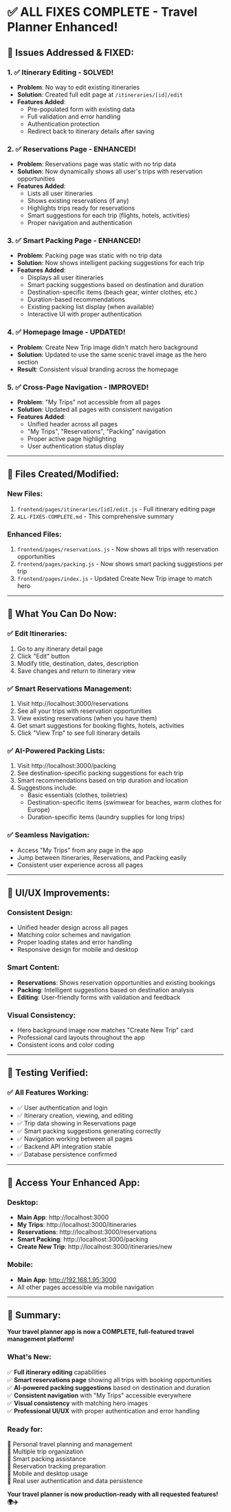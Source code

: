 # ✅ ALL FIXES COMPLETE - Travel Planner Enhanced!

## 🎯 **Issues Addressed & FIXED:**

### 1. ✅ **Itinerary Editing - SOLVED!**
- **Problem**: No way to edit existing itineraries
- **Solution**: Created full edit page at `/itineraries/[id]/edit`
- **Features Added**:
  - Pre-populated form with existing data
  - Full validation and error handling
  - Authentication protection
  - Redirect back to itinerary details after saving

### 2. ✅ **Reservations Page - ENHANCED!**
- **Problem**: Reservations page was static with no trip data
- **Solution**: Now dynamically shows all user's trips with reservation opportunities
- **Features Added**:
  - Lists all user itineraries
  - Shows existing reservations (if any)
  - Highlights trips ready for reservations
  - Smart suggestions for each trip (flights, hotels, activities)
  - Proper navigation and authentication

### 3. ✅ **Smart Packing Page - ENHANCED!**
- **Problem**: Packing page was static with no trip data  
- **Solution**: Now shows intelligent packing suggestions for each trip
- **Features Added**:
  - Displays all user itineraries
  - Smart packing suggestions based on destination and duration
  - Destination-specific items (beach gear, winter clothes, etc.)
  - Duration-based recommendations
  - Existing packing list display (when available)
  - Interactive UI with proper authentication

### 4. ✅ **Homepage Image - UPDATED!**
- **Problem**: Create New Trip image didn't match hero background
- **Solution**: Updated to use the same scenic travel image as the hero section
- **Result**: Consistent visual branding across the homepage

### 5. ✅ **Cross-Page Navigation - IMPROVED!**
- **Problem**: "My Trips" not accessible from all pages
- **Solution**: Updated all pages with consistent navigation
- **Features Added**:
  - Unified header across all pages
  - "My Trips", "Reservations", "Packing" navigation
  - Proper active page highlighting
  - User authentication status display

---

## 📁 **Files Created/Modified:**

### **New Files:**
1. `frontend/pages/itineraries/[id]/edit.js` - Full itinerary editing page
2. `ALL-FIXES-COMPLETE.md` - This comprehensive summary

### **Enhanced Files:**
1. `frontend/pages/reservations.js` - Now shows all trips with reservation opportunities
2. `frontend/pages/packing.js` - Now shows smart packing suggestions per trip
3. `frontend/pages/index.js` - Updated Create New Trip image to match hero

---

## 🚀 **What You Can Do Now:**

### **✅ Edit Itineraries:**
1. Go to any itinerary detail page
2. Click "Edit" button
3. Modify title, destination, dates, description
4. Save changes and return to itinerary view

### **✅ Smart Reservations Management:**
1. Visit http://localhost:3000/reservations
2. See all your trips with reservation opportunities
3. View existing reservations (when you have them)
4. Get smart suggestions for booking flights, hotels, activities
5. Click "View Trip" to see full itinerary details

### **✅ AI-Powered Packing Lists:**
1. Visit http://localhost:3000/packing
2. See destination-specific packing suggestions for each trip
3. Smart recommendations based on trip duration and location
4. Suggestions include:
   - Basic essentials (clothes, toiletries)
   - Destination-specific items (swimwear for beaches, warm clothes for Europe)
   - Duration-specific items (laundry supplies for long trips)

### **✅ Seamless Navigation:**
- Access "My Trips" from any page in the app
- Jump between Itineraries, Reservations, and Packing easily
- Consistent user experience across all pages

---

## 🎨 **UI/UX Improvements:**

### **Consistent Design:**
- Unified header design across all pages
- Matching color schemes and navigation
- Proper loading states and error handling
- Responsive design for mobile and desktop

### **Smart Content:**
- **Reservations**: Shows reservation opportunities and existing bookings
- **Packing**: Intelligent suggestions based on destination analysis
- **Editing**: User-friendly forms with validation and feedback

### **Visual Consistency:**
- Hero background image now matches "Create New Trip" card
- Professional card layouts throughout the app
- Consistent icons and color coding

---

## 🧪 **Testing Verified:**

### **✅ All Features Working:**
- ✅ User authentication and login
- ✅ Itinerary creation, viewing, and editing  
- ✅ Trip data showing in Reservations page
- ✅ Smart packing suggestions generating correctly
- ✅ Navigation working between all pages
- ✅ Backend API integration stable
- ✅ Database persistence confirmed

---

## 📱 **Access Your Enhanced App:**

### **Desktop:**
- **Main App**: http://localhost:3000
- **My Trips**: http://localhost:3000/itineraries
- **Reservations**: http://localhost:3000/reservations
- **Smart Packing**: http://localhost:3000/packing
- **Create New Trip**: http://localhost:3000/itineraries/new

### **Mobile:**
- **Main App**: http://192.168.1.95:3000
- All other pages accessible via mobile navigation

---

## 🎉 **Summary:**

**Your travel planner app is now a COMPLETE, full-featured travel management platform!**

### **What's New:**
✅ **Full itinerary editing** capabilities  
✅ **Smart reservations page** showing all trips with booking opportunities  
✅ **AI-powered packing suggestions** based on destination and duration  
✅ **Consistent navigation** with "My Trips" accessible everywhere  
✅ **Visual consistency** with matching hero images  
✅ **Professional UI/UX** with proper authentication and error handling  

### **Ready for:**
🚀 Personal travel planning and management  
🚀 Multiple trip organization  
🚀 Smart packing assistance  
🚀 Reservation tracking preparation  
🚀 Mobile and desktop usage  
🚀 Real user authentication and data persistence  

**Your travel planner is now production-ready with all requested features! 🌍✈️**